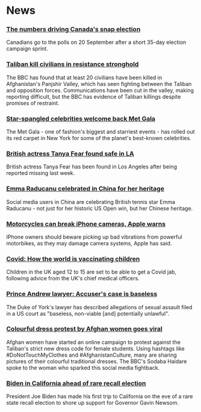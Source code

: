 # News
### [The numbers driving Canada's snap election](https://www.bbc.com/news/world-us-canada-58426147)
Canadians go to the polls on 20 September after a short 35-day election campaign sprint. 
### [Taliban kill civilians in resistance stronghold](https://www.bbc.com/news/world-asia-58545892)
The BBC has found that at least 20 civilians have been killed in Afghanistan's Panjshir Valley, which has seen fighting between the Taliban and opposition forces. Communications have been cut in the valley, making reporting difficult, but the BBC has evidence of Taliban killings despite promises of restraint.
### [Star-spangled celebrities welcome back Met Gala](https://www.bbc.com/news/world-us-canada-58553594)
The Met Gala - one of fashion's biggest and starriest events - has rolled out its red carpet in New York for some of the planet's best-known celebrities. 
### [British actress Tanya Fear found safe in LA](https://www.bbc.com/news/entertainment-arts-58549883)
British actress Tanya Fear has been found in Los Angeles after being reported missing last week. 
### [Emma Raducanu celebrated in China for her heritage](https://www.bbc.com/news/world-asia-china-58541314)
Social media users in China are celebrating British tennis star Emma Raducanu - not just for her historic US Open win, but her Chinese heritage. 
### [Motorcycles can break iPhone cameras, Apple warns](https://www.bbc.com/news/technology-58507764)
IPhone owners should beware picking up bad vibrations from powerful motorbikes, as they may damage camera systems, Apple has said.
### [Covid: How the world is vaccinating children](https://www.bbc.com/news/health-58516207)
Children in the UK aged 12 to 15 are set to be able to get a Covid jab, following advice from the UK's chief medical officers.
### [Prince Andrew lawyer: Accuser's case is baseless](https://www.bbc.com/news/uk-58550197)
The Duke of York's lawyer has described allegations of sexual assault filed in a US court as "baseless, non-viable [and] potentially unlawful".
### [Colourful dress protest by Afghan women goes viral](https://www.bbc.com/news/world-asia-58550335)
Afghan women have started an online campaign to protest against the Taliban's strict new dress code for female students. Using hashtags like #DoNotTouchMyClothes and #AfghanistanCulture, many are sharing pictures of their colourful traditional dresses. The BBC's Sodaba Haidare spoke to the woman who sparked this social media fightback.
### [Biden in California ahead of rare recall election](https://www.bbc.com/news/world-us-canada-58553704)
President Joe Biden has made his first trip to California on the eve of a rare state recall election to shore up support for Governor Gavin Newsom.
